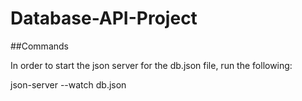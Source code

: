 # Database-API-Project

##Commands

In order to start the json server for the db.json file, run the following:

json-server --watch db.json